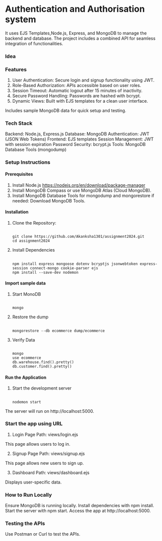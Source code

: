# Authentication and Authorisation system 
It uses EJS Templates,Node.js, Express, and MongoDB to manage the backend and database. 
The project includes a combined API for seamless integration of functionalities.


### Idea


### Features
1. User Authentication: Secure login and signup functionality using JWT.
2. Role-Based Authorization: APIs accessible based on user roles.
3. Session Timeout: Automatic logout after 15 minutes of inactivity.
4. Secure Password Handling: Passwords are hashed with bcrypt.
5. Dynamic Views: Built with EJS templates for a clean user interface.

Includes sample MongoDB data for quick setup and testing.

### Tech Stack
Backend: Node.js, Express.js
Database: MongoDB
Authentication: JWT (JSON Web Tokens)
Frontend: EJS templates
Session Management: JWT with session expiration
Password Security: bcrypt.js
Tools: MongoDB Database Tools (mongodump)

### Setup Instructions

#### Prerequisites
1.  Install Node.js  https://nodejs.org/en/download/package-manager
2.  Install MongoDB Compass or use MongoDB Atlas (Cloud MongoDB).
3.  Install MongoDB Database Tools for mongodump and mongorestore if needed:
        Download MongoDB Tools.

#### Installation
1.  Clone the Repository:  
    ##
        git clone https://github.com/Akanksha1301/assignment2024.git
        cd assignment2024

2.  Install Dependencies
    ##
        npm install express mongoose dotenv bcryptjs jsonwebtoken express-session connect-mongo cookie-parser ejs
        npm install --save-dev nodemon

#### Import sample data
1.  Start MonoDB
    ##
        mongo

2.  Restore the dump
    ##
        mongorestore --db ecommerce dump/ecommerce

3.  Verify Data
    ##
        mongo
        use ecommerce
        db.warehouse.find().pretty()
        db.customer.find().pretty()

#### Run the Application
1.  Start the development server
    ##
        nodemon start
The server will run on http://localhost:5000.

### Start the app using URL

1. Login Page
Path: views/login.ejs

This page allows users to log in.

2. Signup Page
Path: views/signup.ejs

This page allows new users to sign up.

3. Dashboard
Path: views/dashboard.ejs

Displays user-specific data.


### How to Run Locally
Ensure MongoDB is running locally.
Install dependencies with npm install.
Start the server with npm start.
Access the app at http://localhost:5000.


### Testing the APIs
   Use Postman or Curl to test the APIs.

